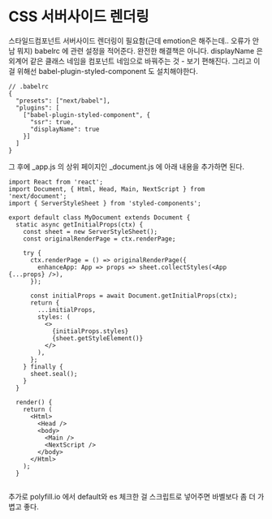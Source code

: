 # CSS 서버사이드 렌더링
스타일드컴포넌트 서버사이드 렌더링이 필요함(근데 emotion은 해주는데.. 오류가 안남 뭐지)
babelrc 에 관련 설정을 적어준다. 완전한 해결책은 아니다.
displayName 은 외계어 같은 클래스 네임을 컴포넌트 네임으로 바꿔주는 것 - 보기 편해진다.
그리고 이걸 위해선 babel-plugin-styled-component 도 설치해야한다.
```
// .babelrc
{
  "presets": ["next/babel"],
  "plugins": [
    ["babel-plugin-styled-component", {
      "ssr": true,
      "displayName": true
    }]
  ]
}
```
그 후에 _app.js 의 상위 페이지인 _document.js 에 아래 내용을 추가하면 된다.
```
import React from 'react';
import Document, { Html, Head, Main, NextScript } from 'next/document';
import { ServerStyleSheet } from 'styled-components';

export default class MyDocument extends Document {
  static async getInitialProps(ctx) {
    const sheet = new ServerStyleSheet();
    const originalRenderPage = ctx.renderPage;

    try {
      ctx.renderPage = () => originalRenderPage({
        enhanceApp: App => props => sheet.collectStyles(<App {...props} />),
      });

      const initialProps = await Document.getInitialProps(ctx);
      return {
        ...initialProps,
        styles: (
          <>
            {initialProps.styles}
            {sheet.getStyleElement()}
          </>
        ),
      };
    } finally {
      sheet.seal();
    }
  }

  render() {
    return (
      <Html>
        <Head />
        <body>
          <Main />
          <NextScript />
        </body>
      </Html>
    );
  }


```
추가로 polyfill.io 에서 
default와 es 체크한 걸 스크립트로 넣어주면 바벨보다 좀 더 가볍고 좋다.
<script src="https://polyfill.io/v3/polyfill.min.js?features=default%2Ces2015%2Ces2016%2Ces2017%2Ces2018%2Ces2019%2Ces2020%2Ces2021%2Ces2022" />
이건 body start 태그와 Main 컴포넌트 사이에 넣어주면 된다.

# get static path
는 다이나믹 라우팅일때 사용한다.
다이나믹라우팅일때 겟 스테틱 프롭스를 사용하면 무조건 같이 사용해야한다.
이때 다이나믹 페이지는 미리 뭘 만들어야할지 모른다.

export async function getStaticPaths() {
  return {
    paths: [
      { params: { id: '1' } },
      { params: { id: '2' } },
      { params: { id: '3' } }, 
    ],
    fallback: true,
  }
}
// id가 1, 2, 3인 post/1~3 을 미리 만들어주고 4번부턴 에러난다.
// 그렇다면 axios같이 비동기 이용하여 미리 만들어야 할 모든 페이지를 다 불러와서 paths값에 넣어준다.
// 사실 말도 안된다. 이렇게 할거면 그냥 getSSP 쓰자.
// 개인 블로그 같은 곳에서는 유용할지도/?
// ----
// fallback을 트루로하면 저기 적혀있지 않은게 있어도 에러가 안뜬다.
// 대신 서버사이드 렌더링이 안되는데 이걸 아래 코드로 클라이언트 랜더링을 할수 있게 잠깐 기다려주는 코드가 있다.
if (router.isFallback) {
  return <div>loading...</div>
}



```
export const getStaticProps = wrapper.getServerSideProps(async (context) => {
  const cookie = context.req ? context.req.headers.cookie : '';
  axios.defaults.headers.Cookie = '';
  if (context.req && cookie) {
    axios.defaults.headers.Cookie = cookie;
  }
  context.store.dispatch({
    type: LOAD_USER_POSTS_REQUEST,
    data: context.params.id,
  });
  context.store.dispatch({
    type: LOAD_MY_INFO_REQUEST,
  });
  context.store.dispatch({
    type: LOAD_USER_REQUEST,
    data: context.params.id,
  });
  context.store.dispatch(END);
  await context.store.sagaTask.toPromise();
  console.log('getState', context.store.getState().post.mainPosts);
  return { props: {} };
});

# date lib
moment에서 넘어가는 이유
date-fns - 불변성
dayjs - 데이터 용량

# npm run build in front
ci/cd
ㅂㅗ통 코드를 바꾸면 깃헙에 푸쉬를 하고 거기다 ci/cd 도구가 있는데 코드 테스트나 빌드 같은 것도 해준다.
중간에 에러 있으면 배포 실패했다고 알림을 보낸다.
ci/cd툴을 깃헙에 연결해두고 빌드 다 통과하면 중간에 아마존에 보내준다.
젠킨스, 트레디스ci, ?

# 파일 용량
빌드 했을때 페이지당 용량이 1메가 이하면 괜찮은데 넘어가면 코드 스플릿팅 적용 해야한다
리액트.레이지 서스펜스
람다는 서버사이드(겟 서버사이드)
검정 동그라이미는 스테틱 프롭스

# AWS 배포
- AWS는 99.99% 가동률을 보장

## 로그인
## console.aws.amazon.com
## 지역 - 서울

EC2 들어간다
인스턴스 시작 - 인스턴스 시작

애플리케이션 및 OS이미지에서 우분투 선택
인스턴스 유형에서 성능 선택
네트워크 설정 보완 그룹 생성
HTTP HTTPs 허용

새 키페어 생성
이름 적고 다운로드
잘 가지고 있어야한다.

인스턴스 시작만 있음 ㄱㄱ

이름 바꿔주소 인스턴스 상태 실행중 되면 

작업 누르고 기존 인스턴스를 기반으로 시작
난 없어서 작업 누르고 이미지 및 템플릿 누른 후 더 많은 뭐시기 함
그리고 이름 바꿔줌

# 깃헙
뉴 레포지토리
주소가 생긴다. - https://github.com/rae-han/react-next-nodebird
prepare 폴더에서 git init
git remote add origin https://github.com/rae-han/react-next-nodebird

git add .
git commit -m ""
위 두개를 합친게
git commit -am "create: prepare for aws"

git push origin main

# 소스코드 git 에 올린 이유
aws에 소스 코드를 보낼건데 aws에서 제공하는 툴로 ftp처럼 보낼수도 있고
깃을 통해서 소스코드 레포지토리를 통해서 다운을
보통은 후자로 하는 경우가 많다.

aws ec2로 돌아와서 인스턴스를 선택하고 연결을 누른다.

ssh 클라이언트 탭에 맨 아래 명령어를 복사한다.
키가 있는 곳(prepare 폴더(front, back의 상위 폴더))에서 명령어를 입력하고 yes를 입력한다.
그럼 우분투가 뜬다.

거기서 git clone 깃주소 를 한다.

# unutu에 노드 설치해야 한다.
ssh -i "react-nodebird.pem" ubuntu@ec2-3-37-86-6.ap-northeast-2.compute.amazonaws.com

리눅스 명령어
// 위에 3개는 혹시 모를 에러를 대비하기 위해 마지막 두개는 필수.
sudo apt-get update
sudo apt-get install -y build-essential
sudo apt-get install curl
curl -sL https://deb.nodesource.com/setup_10.x | sudo -E bash --
curl -sL https://deb.nodesource.com/setup_16.x | sudo -E bash --
sudo apt-get install -y nodejs

그 후 front 폴더 가서 npm i

# back 은 서버를 따로 띄워야해서 따로 해준다.
// front 와 주소가 미묘하게 다르다 
ssh -i "react-nodebird.pem" ubuntu@ec2-3-39-23-26.ap-northeast-2.compute.amazonaws.com

똑같이 해준다.
git clone https://github.com/rae-han/react-next-nodebird
sudo apt-get update
sudo apt-get install -y build-essential
sudo apt-get install curl
curl -sL https://deb.nodesource.com/setup_16.x | sudo -E bash --
sudo apt-get install -y nodejs

그리고 back폴더에서 npm i

#
ec2에 IPv4 퍼블릭 IP가 만든 서버의 주소다
처음에 ec2에서 ssh https http 허용을 해줬는데 ssh허용을 해줬기에 위 작업을 할수 있는 것이다.

#
다시 프론트로 가서 npm run build 를 해준다.

ci/cd 귀찮다 젠킨스

스케일링 할때 명령어 다 적기 귀찮다 => 도커

# 서버에 mysql 설치
sudo apt-get install -y mysql-server - 8q버전

ALTER USER 'root'@'localhost' IDENTIFIED WITH mysql_native_password by 'fogkswjd';

sudo su = root 계정으로 전환

mysql_secure_installation // 반드시 이거 하기 전에 sudo su

위에서 적은 비밀번호 입력하고
y
0 (실제는 2?)

mysql -uroot -p
비밀번호 설정한대로 됐는지 확인

나중에 비밀번호 한 번 더 바꿔줘야 한다.

#

package.json에
"start": "node app.js" 추가한다.
그 후 다시 서버에서 npm start 해준다.

sqlMessage: "Access denied for user 'root'@'localhost' (using password: YES)",

.env 가 안올라갔기 때문에 만들어줘야 한다.
vim .env
a나 i를 누르면 글자 입력 가능
a누르면 아래가 insert로 바뀐다.

다 입력하고 esc누르고
:wq ( 저장 후 종료 )

cat .env 로 파일 확인

root에서( sudo mysql_secure_installation 를 실행한 이후 해야할 것들 )
mysql -uroot -p
ALTER USER 'root'@'localhost' IDENTIFIED WITH mysql_native_password BY 'fogkswjd';

npx sequelize db:create

ALTER USER 'root'@'localhost' IDENTIFIED WITH mysql_native_password BY 'fogkswjd';
FLUSH PRIVILEGES;

# back
app.js 포트번호 3065로는 외부에서 접근이 안된다
80은 허용돼 있으니까 80으로 바꿔주자.

# pm2
foreground process
터미널 끄면 같이 꺼짐
background process
터미널 꺼도 안 꺼짐

sudo node app $ <- 달러 붙이면 백그라운드 실행 가능

npm i pm2
"start": "sudo node app.js",
"start": "sudo pm2 start app.js",











